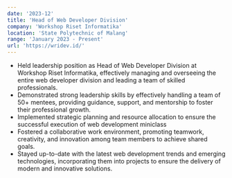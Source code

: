 ```yaml
---
date: '2023-12'
title: 'Head of Web Developer Division'
company: 'Workshop Riset Informatika'
location: 'State Polytechnic of Malang'
range: 'January 2023 - Present'
url: 'https://wridev.id/'
---
```


- Held leadership position as Head of Web Developer Division at Workshop Riset Informatika, effectively managing and overseeing the entire web developer division and leading a team of skilled professionals.
- Demonstrated strong leadership skills by effectively handling a team of 50+ mentees, providing guidance, support, and mentorship to foster their professional growth.
- Implemented strategic planning and resource allocation to ensure the successful execution of web development miniclass
- Fostered a collaborative work environment, promoting teamwork, creativity, and innovation among team members to achieve shared goals.
- Stayed up-to-date with the latest web development trends and emerging technologies, incorporating them into projects to ensure the delivery of modern and innovative solutions.
